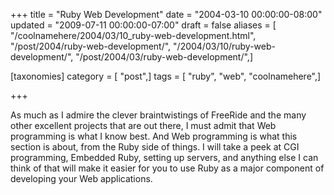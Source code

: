 +++
title = "Ruby Web Development"
date = "2004-03-10 00:00:00-08:00"
updated = "2009-07-11 00:00:00-07:00"
draft = false
aliases = [ "/coolnamehere/2004/03/10_ruby-web-development.html", "/post/2004/ruby-web-development/", "/2004/03/10/ruby-web-development/", "/post/2004/03/ruby-web-development/",]

[taxonomies]
category = [ "post",]
tags = [ "ruby", "web", "coolnamehere",]

+++

As much as I admire the clever braintwistings of FreeRide and the many
other excellent projects that are out there, I must admit that Web
programming is what I know best. And Web programming is what this
section is about, from the Ruby side of things. I will take a peek at
CGI programming, Embedded Ruby, setting up servers, and anything else I
can think of that will make it easier for you to use Ruby as a major
component of developing your Web applications.